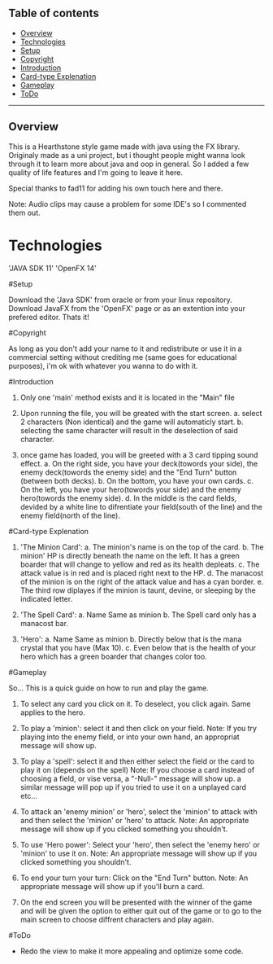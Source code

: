 ## Table of contents
* [Overview](#overview)
* [Technologies](#technologies)
* [Setup](#setup)
* [Copyright](#copyright)
* [Introduction](#introduction)
* [Card-type Explenation](#Card-type-explenation)
* [Gameplay](#gameplay)
* [ToDo](#todo)

---

## Overview

This is a Hearthstone style game made with java using the FX library. Originaly made as a uni project, but i thought people might wanna look through it to learn more about java and oop in general. So I added a few quality of life features and I'm going to leave it here.

Special thanks to fad11 for adding his own touch here and there.

Note: Audio clips may cause a problem for some IDE's so I commented them out.

# Technologies

'JAVA SDK 11'
'OpenFX 14'

#Setup

Download the 'Java SDK' from oracle or from your linux repository.
Download JavaFX from the 'OpenFX' page or as an extention into your prefered editor.
Thats it!

#Copyright

As long as you don't add your name to it and redistribute or use it in a commercial setting without crediting me
(same goes for educational purposes), i'm ok with whatever you wanna to do with it.

#Introduction

1. Only one 'main' method exists and it is located in the "Main" file

2. Upon running the file, you will be greated with the start screen.
	a. select 2 characters (Non identical) and the game will automaticly start.
	b. selecting the same character will result in the deselection of said character.

3. once game has loaded, you will be greeted with a 3 card tipping sound effect.
	a. On the right side, you have your deck(towords your side), 
		the enemy deck(towords the enemy side) 
		and the "End Turn" button (between both decks).
	b. On the bottom, you have your own cards.
	c. On the left, you have your hero(towords your side) and the enemy hero(towords the enemy side).
	d. In the middle is the card fields, devided by a white line to difrentiate your field(south of the line)
		and the enemy field(north of the line).

#Card-type Explenation

1. 'The Minion Card':
	a. The minion's name is on the top of the card.
	b. The minion' HP is directly beneath the name on the left. 
		It has a green boarder that will change to yellow and red as its health depleats.
	c. The attack value is in red and is placed right next to the HP.
	d. The manacost of the minion is on the right of the attack value and has a cyan border.
	e. The third row diplayes if the minion is taunt, devine, or sleeping by the indicated letter.

2. 'The Spell Card':
	a. Name Same as minion
	b. The Spell card only has a manacost bar.

3. 'Hero':
	a. Name Same as minion
	b. Directly below that is the mana crystal that you have (Max 10).
	c. Even below that is the health of your hero which has a green boarder that changes color too.

#Gameplay

So... This is a quick guide on how to run and play the game.

1. To select any card you click on it. To deselect, you click again. Same applies to the hero.

2. To play a 'minion': select it and then click on your field.
	Note: If you try playing into the enemy field, or into your own hand,  an appropriat message will show up.

3. To play a 'spell': select it and then either select the field or the card to play it on (depends on the spell)
	Note: If you choose a card instead of choosing a field, or vise versa, a "-Null-" message will show up.
		a similar message will pop up if you tried to use it on a unplayed card etc...

4. To attack an 'enemy minion' or 'hero', select the 'minion' to attack with and then select the 'minion' or 'hero' to attack.
	Note: An appropriate message will show up if you clicked something you shouldn't.

5. To use 'Hero power': Select your 'hero', then select the 'enemy hero' or 'minion' to use it on.
	Note: An appropriate message will show up if you clicked something you shouldn't.

6. To end your turn your turn: Click on the "End Turn" button.
	Note: An appropriate message will show up if you'll burn a card.

7. On the end screen you will be presented with the winner of the game and will be given the option to either
	quit out of the game or to go to the main screen to choose diffrent characters and play again. 

#ToDo

* Redo the view to make it more appealing and optimize some code.
